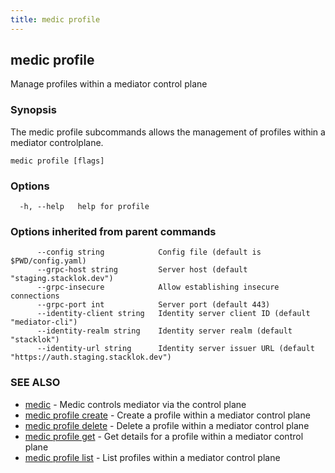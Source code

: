 ```yaml
---
title: medic profile
---
```

## medic profile

Manage profiles within a mediator control plane

### Synopsis

The medic profile subcommands allows the management of profiles within
a mediator controlplane.

```
medic profile [flags]
```

### Options

```
  -h, --help   help for profile
```

### Options inherited from parent commands

```
      --config string            Config file (default is $PWD/config.yaml)
      --grpc-host string         Server host (default "staging.stacklok.dev")
      --grpc-insecure            Allow establishing insecure connections
      --grpc-port int            Server port (default 443)
      --identity-client string   Identity server client ID (default "mediator-cli")
      --identity-realm string    Identity server realm (default "stacklok")
      --identity-url string      Identity server issuer URL (default "https://auth.staging.stacklok.dev")
```

### SEE ALSO

* [medic](medic.md)	 - Medic controls mediator via the control plane
* [medic profile create](medic_profile_create.md)	 - Create a profile within a mediator control plane
* [medic profile delete](medic_profile_delete.md)	 - Delete a profile within a mediator control plane
* [medic profile get](medic_profile_get.md)	 - Get details for a profile within a mediator control plane
* [medic profile list](medic_profile_list.md)	 - List profiles within a mediator control plane

